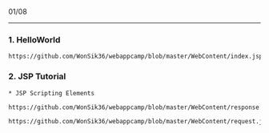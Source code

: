 01/08
_____________
### 1. HelloWorld
	https://github.com/WonSik36/webappcamp/blob/master/WebContent/index.jsp
### 2. JSP Tutorial
	* JSP Scripting Elements
		https://github.com/WonSik36/webappcamp/blob/master/WebContent/response.jsp
		https://github.com/WonSik36/webappcamp/blob/master/WebContent/request.jsp
